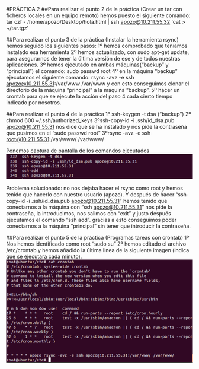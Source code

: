 #PRÁCTICA 2
##Para realizar el punto 2 de la práctica (Crear un tar con ficheros locales en un equipo remoto) hemos puesto el siguiente comando:
tar czf - /home/apozo/Desktop/hola.html | ssh apozo@10.211.55.32  'cat > ~/tar.tgz' 

##Para realizar el punto 3 de la práctica (Instalar la herramienta rsync) hemos seguido los siguientes pasos:
1º hemos comprobado que teníamos instalado esa herramienta
2º hemos actualizado, con sudo apt-get update, para asegurarnos de tener la última versión de ese y de todos nuestras aplicaciones.
3º hemos ejecutado en ambas máquinas(“backup” y “principal”) el comando: sudo passwd root 
4º en la máquina “backup” ejecutamos el siguiente comando: rsync -avz -e ssh apozo@10.211.55.31:/var/www /var/www 
y con esto conseguimos clonar el directorio de la máquina “principal” a la máquina “backup”.
5º hacer un crontab para que se ejecute la acción del paso 4 cada cierto tiempo indicado por nosotros.

##Para realizar el punto 4 de la práctica 
1º ssh-keygen -t dsa (“backup”)
2º chmod 600 ~/.ssh/authorized_keys
3ºssh-copy-id -i .ssh/id_dsa.pub apozo@10.211.55.31
nos dice que se ha instalado y nos pide la contraseña que pusimos en el “sudo passwd root”
3ºrsync -avz -e ssh root@10.211.55.31:/var/www/ /var/www/

Ponemos captura de pantalla de los comandos ejecutados
![imagen](https://github.com/AntonioPozo/swap1415/blob/master/sshsinpass.png)

Problema solucionado: no nos dejaba hacer el rsync como root y hemos tenido que hacerlo con nuestro usuario (apozo). Y después de hacer “ssh-copy-id -i .ssh/id_dsa.pub apozo@10.211.55.31” hemos tenido que conectarnos a la máquina con “ssh apozo@10.211.55.31” nos pide la contraseña, la introducimos, nos salimos con “exit” y justo después ejecutamos el comando “ssh add”. gracias a esto conseguimos poder conectarnos a la máquina “principal” sin tener que introducir la contraseña. 

##Para realizar el punto 5 de la práctica (Programas tareas con crontab)
1º Nos hemos identificado como root “sudo su”
2º hemos editado el archivo /etc/crontab y hemos añadido  la última linea de la siguiente imagen (indica que se ejecutara cada minuto).
![imagen](https://github.com/AntonioPozo/swap1415/blob/master/crontab.png)
